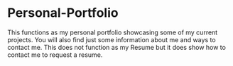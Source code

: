 # Personal-Portfolio

This functions as my personal portfolio showcasing some of my current projects. You will also find just some information about me and ways to contact me. This does not function as my Resume but it does show how to contact me to request a resume.
